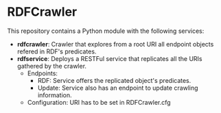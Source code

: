 # RDFCrawler
This repository contains a Python module with the following services:
  - __rdfcrawler__: Crawler that explores from a root URI all endpoint objects refered in RDF's predicates.
  - __rdfservice__: Deploys a RESTFul service that replicates all the URIs gathered by the crawler.
    - Endpoints:
      - RDF: Service offers the replicated object's predicates.
      - Update: Service also has an endpoint to update crawling information.
    - Configuration: URI has to be set in RDFCrawler.cfg
